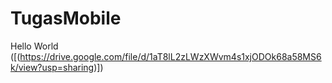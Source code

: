 # TugasMobile
Hello World
([(https://drive.google.com/file/d/1aT8lL2zLWzXWvm4s1xjODOk68a58MS6k/view?usp=sharing)])
